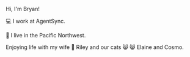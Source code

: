 Hi, I'm Bryan!

:computer: I work at AgentSync.

:evergreen_tree: I live in the Pacific Northwest.

Enjoying life with my wife :woman: Riley and our cats :smile_cat: 😸 Elaine and Cosmo.



